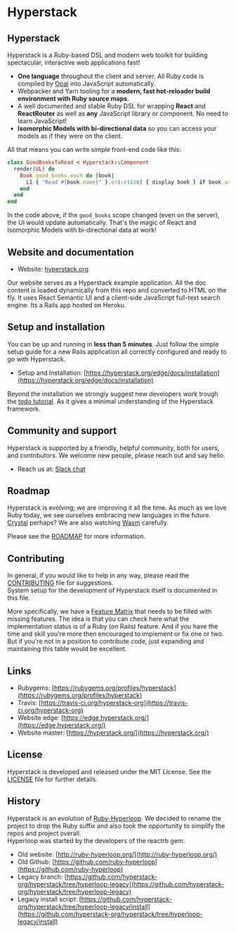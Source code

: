 # Hyperstack

## Hyperstack

Hyperstack is a Ruby-based DSL and modern web toolkit for building spectacular, interactive web applications fast!

* **One language** throughout the client and server. All Ruby code is compiled by [Opal](https://opalrb.com/) into JavaScript automatically.
* Webpacker and Yarn tooling for a **modern, fast hot-reloader build environment with Ruby source maps**.
* A well documented and stable Ruby DSL for wrapping **React** and **ReactRouter** as well as **any** JavaScript library or component. No need to learn JavaScript!
* **Isomorphic Models with bi-directional data** so you can access your models as if they were on the client.

All that means you can write simple front-end code like this:

```ruby
class GoodBooksToRead < Hyperstack::Component
  render(UL) do
    Book.good_books.each do |book|
      LI { "Read #{book.name}" }.on(:click) { display book } if book.available?
    end
  end
end
```

In the code above, if the `good_books` scope changed \(even on the server\), the UI would update automatically. That's the magic of React and Isomorphic Models with bi-directional data at work!

## Website and documentation

* Website: [hyperstack.org](https://hyperstack.org)

Our website serves as a Hyperstack example application. All the doc content is loaded dynamically from this repo and converted to HTML on the fly. It uses React Semantic UI and a client-side JavaScript full-text search engine. Its a Rails app hosted on Heroku.

## Setup and installation

You can be up and running in **less than 5 minutes**. Just follow the simple setup guide for a new Rails application all correctly configured and ready to go with Hyperstack.

* Setup and Installation: [https://hyperstack.org/edge/docs/installation](https://hyperstack.org/edge/docs/installation)

Beyond the installation we strongly suggest new developers work trough the [todo tutorial](https://hyperstack.org/edge/docs/tutorials/todo). As it gives a minimal understanding of the Hyperstack framework.

## Community and support

Hyperstack is supported by a friendly, helpful community, both for users, and contributors. We welcome new people, please reach out and say hello.

* Reach us at: [Slack chat](https://hyperstack.org/slack-invite)

## Roadmap

Hyperstack is evolving; we are improving it all the time. As much as we love Ruby today, we see ourselves embracing new languages in the future. [Crystal](https://crystal-lang.org/) perhaps? We are also watching [Wasm](https://webassembly.org/) carefully.

Please see the [ROADMAP](https://github.com/hyperstack-org/hyperstack/blob/edge/ROADMAP.md) for more information.

## Contributing

In general, if you would like to help in any way, please read the [CONTRIBUTING](https://github.com/hyperstack-org/hyperstack/blob/edge/CONTRIBUTING.md) file for suggestions.  
System setup for the development of Hyperstack itself is documented in this file.

More specifically, we have a [Feature Matrix](https://github.com/hyperstack-org/hyperstack/blob/edge/docs/feature_matrix.md) that needs to be filled with missing features. The idea is that you can check here what the implementation status is of a Ruby \(on Rails\) feature. And if you have the time and skill you're more then encouraged to implement or fix one or two. But if you're not in a position to contribute code, just expanding and maintaining this table would be excellent.

## Links

* Rubygems: [https://rubygems.org/profiles/hyperstack](https://rubygems.org/profiles/hyperstack)
* Travis: [https://travis-ci.org/hyperstack-org](https://travis-ci.org/hyperstack-org)
* Website edge: [https://edge.hyperstack.org/](https://edge.hyperstack.org/)
* Website master: [https://hyperstack.org/](https://hyperstack.org/)

## License

Hyperstack is developed and released under the MIT License. See the [LICENSE](https://github.com/hyperstack-org/hyperstack/blob/edge/LICENSE) file for further details.

## History

Hyperstack is an evolution of [Ruby-Hyperloop](https://github.com/ruby-hyperloop). We decided to rename the project to drop the Ruby suffix and also took the opportunity to simplify the repos and project overall.  
Hyperloop was started by the developers of the reactrb gem.

* Old website: [http://ruby-hyperloop.org/](http://ruby-hyperloop.org/)
* Old Github: [https://github.com/ruby-hyperloop](https://github.com/ruby-hyperloop)
* Legacy branch: [https://github.com/hyperstack-org/hyperstack/tree/hyperloop-legacy](https://github.com/hyperstack-org/hyperstack/tree/hyperloop-legacy)
* Legacy install script: [https://github.com/hyperstack-org/hyperstack/tree/hyperloop-legacy/install](https://github.com/hyperstack-org/hyperstack/tree/hyperloop-legacy/install)

